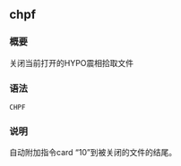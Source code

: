 ## chpf 

### 概要

关闭当前打开的HYPO震相拾取文件

### 语法

``` {.bash}
CHPF
```

### 说明

自动附加指令card “10”到被关闭的文件的结尾。
